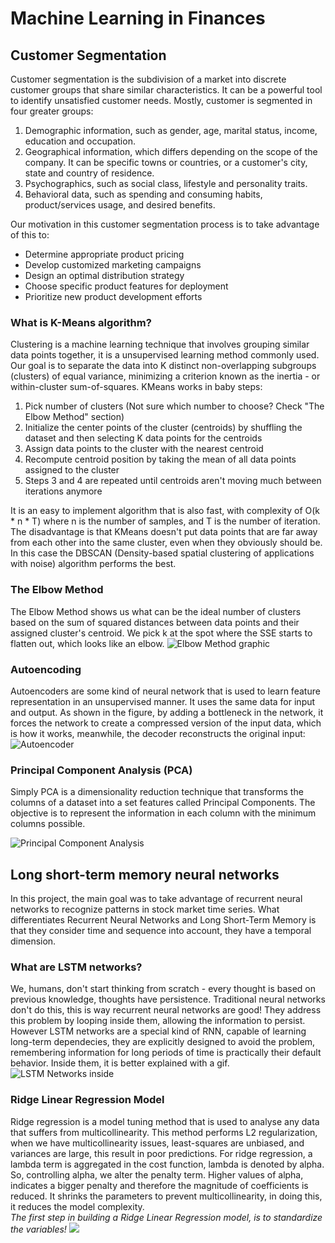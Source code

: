 # Machine Learning in Finances

## Customer Segmentation
Customer segmentation is the subdivision of a market into discrete customer groups that share similar characteristics. It can be a powerful tool to identify unsatisfied customer needs. Mostly, customer is segmented in four greater groups:
1. Demographic information, such as gender, age, marital status, income, education and occupation.
2. Geographical information, which differs depending on the scope of the company. It can be specific towns or countries, or a customer's city, state and country of residence.
3. Psychographics, such as social class, lifestyle and personality traits.
4. Behavioral data, such as spending and consuming habits, product/services usage, and desired benefits.

Our motivation in this customer segmentation process is to take advantage of this to:
- Determine appropriate product pricing
- Develop customized marketing campaigns
- Design an optimal distribution strategy
- Choose specific product features for deployment
- Prioritize new product development efforts

### What is K-Means algorithm?
Clustering is a machine learning technique that involves grouping similar data points together, it is a unsupervised learning method commonly used. Our goal is to separate the data into K distinct non-overlapping subgroups (clusters) of equal variance, minimizing a criterion known as the inertia - or within-cluster sum-of-squares.
KMeans works in baby steps:
1. Pick number of clusters (Not sure which number to choose? Check "The Elbow Method" section)
2. Initialize the center points of the cluster (centroids) by shuffling the dataset and then selecting K data points for the centroids
3. Assign data points to the cluster with the nearest centroid
4. Recompute centroid position by taking the mean of all data points assigned to the cluster
5. Steps 3 and 4 are repeated until centroids aren't moving much between iterations anymore

It is an easy to implement algorithm that is also fast, with complexity of O(k * n * T) where n is the number of samples, and T is the number of iteration. The disadvantage is that KMeans doesn't put data points that are far away from each other into the same cluster, even when they obviously should be. In this case the DBSCAN (Density-based spatial clustering of applications with noise) algorithm performs the best.

### The Elbow Method
The Elbow Method shows us what can be the ideal number of clusters based on the sum of squared distances between data points and their assigned cluster's centroid. We pick k at the spot where the SSE starts to flatten out, which looks like an elbow.
![Elbow Method graphic](https://external-content.duckduckgo.com/iu/?u=https%3A%2F%2Fmedia.geeksforgeeks.org%2Fwp-content%2Fuploads%2F20190606105746%2Finertia.png&f=1&nofb=1)

### Autoencoding
Autoencoders are some kind of neural network that is used to learn feature representation in an unsupervised manner. It uses the same data for input and output. As shown in the figure, by adding a bottleneck in the network, it forces the network to create a compressed version of the input data, which is how it works, meanwhile, the decoder reconstructs the original input:
![Autoencoder](https://miro.medium.com/max/3110/0*uq2_ZipB9TqI9G_k)

### Principal Component Analysis (PCA)
Simply PCA is a dimensionality reduction technique that transforms the columns of a dataset into a set features called Principal Components. The objective is to represent the information in each column with the minimum columns possible.

![Principal Component Analysis](https://external-content.duckduckgo.com/iu/?u=https%3A%2F%2F4.bp.blogspot.com%2F-8yL0y5A5P2c%2FXHC_XVv4yaI%2FAAAAAAAAAPw%2Fr0IMUzkCFmocpVWVXdAv-X8OSZEm1w4FwCLcBGAs%2Fs1600%2Ffig_pca_illu3d.png&f=1&nofb=1)

## Long short-term memory neural networks
In this project, the main goal was to take advantage of recurrent neural networks to recognize patterns in stock market time series. What differentiates Recurrent Neural Networks and Long Short-Term Memory is that they consider time and sequence into account, they have a temporal dimension.

### What are LSTM networks?
We, humans, don't start thinking from scratch - every thought is based on previous knowledge, thoughts have persistence. Traditional neural networks don't do this, this is way recurrent neural networks are good! They address this problem by looping inside them, allowing the information to persist. However LSTM networks are a special kind of RNN, capable of learning long-term dependecies, they are explicitly designed to avoid the problem, remembering information for long periods of time is practically their default behavior. Inside them, it is better explained with a gif.
![LSTM Networks inside](https://external-content.duckduckgo.com/iu/?u=https%3A%2F%2Fcdn-images-1.medium.com%2Fmax%2F1600%2F1*VOXRGhOShoWWks6ouoDN3Q.gif&f=1&nofb=1)

### Ridge Linear Regression Model
Ridge regression is a model tuning method that is used to analyse any data that suffers from multicollinearity. This method performs L2 regularization, when we have multicollinearity issues, least-squares are unbiased, and variances are large, this result in poor predictions. For ridge regression, a lambda term is aggregated in the cost function, lambda is denoted by alpha. So, controlling alpha, we alter the penalty term. Higher values of alpha, indicates a bigger penalty and therefore the magnitude of coefficients is reduced. It shrinks the parameters to prevent multicollinearity, in doing this, it reduces the model complexity.  
*The first step in building a Ridge Linear Regression model, is to standardize the variables!*
![](https://external-content.duckduckgo.com/iu/?u=https%3A%2F%2Fraw.githubusercontent.com%2Fwu-wenxiang%2FMedia-WebLink%2Fmaster%2Fqiniu%2Fcc248ddcba014c3cb4a2bb4cf75eb863-polynomial-ridge-regression.gif&f=1&nofb=1)
